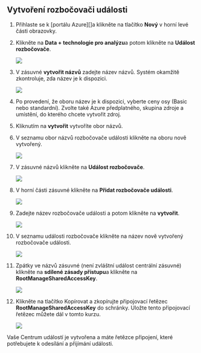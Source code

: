 ## <a name="create-an-event-hub"></a>Vytvoření rozbočovači události

1. Přihlaste se k [portálu Azure][]a klikněte na tlačítko **Nový** v horní levé části obrazovky.

2. Klikněte na **Data + technologie pro analýzu**a potom klikněte na **Událost rozbočovače**.

    ![](./media/event-hubs-create-event-hub/create-event-hub9.png)

3. V zásuvné **vytvořit názvů** zadejte název názvů. Systém okamžitě zkontroluje, zda název je k dispozici.

    ![](./media/event-hubs-create-event-hub/create-event-hub1.png)

4. Po provedení, že oboru název je k dispozici, vyberte ceny osy (Basic nebo standardní). Zvolte také Azure předplatného, skupina zdroje a umístění, do kterého chcete vytvořit zdroj. 

2. Kliknutím na **vytvořit** vytvoříte obor názvů.

6. V seznamu obor názvů rozbočovače události klikněte na oboru nově vytvořený.      

    ![](./media/event-hubs-create-event-hub/create-event-hub2.png)

7. V zásuvné názvů klikněte na **Událost rozbočovače**.

    ![](./media/event-hubs-create-event-hub/create-event-hub3.png)

8. V horní části zásuvné klikněte na **Přidat rozbočovače události**.

    ![](./media/event-hubs-create-event-hub/create-event-hub4.png)

3. Zadejte název rozbočovače události a potom klikněte na **vytvořit**.

    ![](./media/event-hubs-create-event-hub/create-event-hub5.png)

4. V seznamu události rozbočovače klikněte na název nově vytvořený rozbočovače události. 

    ![](./media/event-hubs-create-event-hub/create-event-hub6.png)

5. Zpátky ve názvů zásuvné (není zvláštní událost centrální zásuvné) klikněte na **sdílené zásady přístupu**a klikněte na **RootManageSharedAccessKey**.

    ![](./media/event-hubs-create-event-hub/create-event-hub7.png)

5. Klikněte na tlačítko Kopírovat a zkopírujte připojovací řetězec **RootManageSharedAccessKey** do schránky. Uložte tento připojovací řetězec můžete dál v tomto kurzu.

    ![](./media/event-hubs-create-event-hub/create-event-hub8.png)

Vaše Centrum událostí je vytvořena a máte řetězce připojení, které potřebujete k odesílání a přijímání události.

[Azure portálu]: https://portal.azure.com/